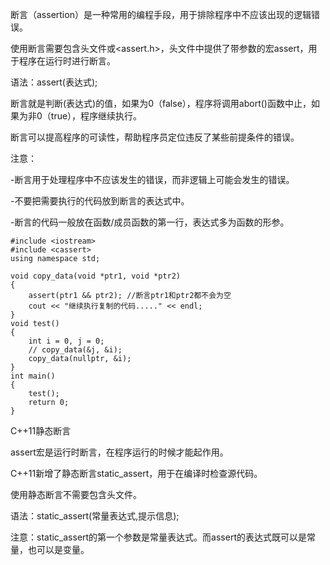 断言（assertion）是一种常用的编程手段，用于排除程序中不应该出现的逻辑错误。

使用断言需要包含头文件<cassert>或<assert.h>，头文件中提供了带参数的宏assert，用于程序在运行时进行断言。

语法：assert(表达式);

断言就是判断(表达式)的值，如果为0（false），程序将调用abort()函数中止，如果为非0（true），程序继续执行。

断言可以提高程序的可读性，帮助程序员定位违反了某些前提条件的错误。

注意：

-断言用于处理程序中不应该发生的错误，而非逻辑上可能会发生的错误。

-不要把需要执行的代码放到断言的表达式中。

-断言的代码一般放在函数/成员函数的第一行，表达式多为函数的形参。

```
#include <iostream>
#include <cassert>
using namespace std;

void copy_data(void *ptr1, void *ptr2)
{
    assert(ptr1 && ptr2); //断言ptr1和ptr2都不会为空
    cout << "继续执行复制的代码....." << endl;
}
void test()
{
    int i = 0, j = 0;
    // copy_data(&j, &i);
    copy_data(nullptr, &i);
}
int main()
{
    test();
    return 0;
}
```

C++11静态断言

assert宏是运行时断言，在程序运行的时候才能起作用。

C++11新增了静态断言static_assert，用于在编译时检查源代码。

使用静态断言不需要包含头文件。

语法：static_assert(常量表达式,提示信息);

注意：static_assert的第一个参数是常量表达式。而assert的表达式既可以是常量，也可以是变量。